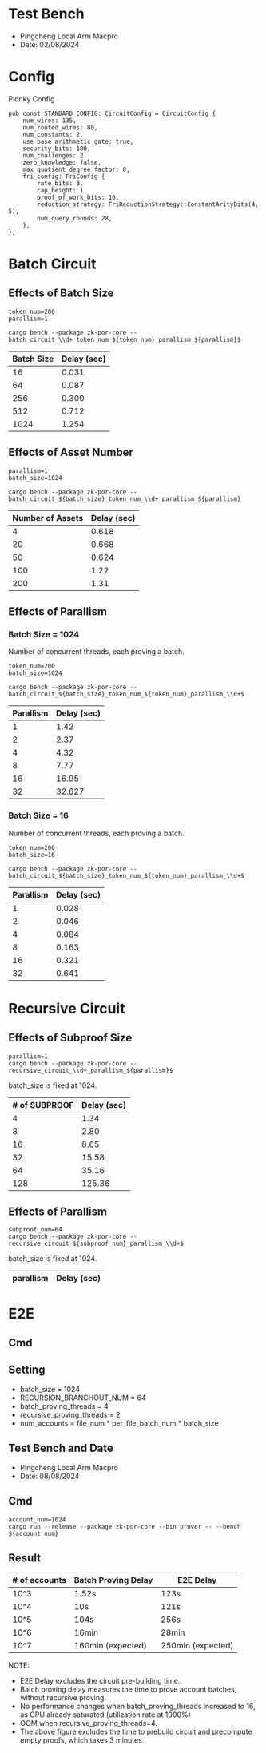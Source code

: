# Test Bench
* Pingcheng Local Arm Macpro
* Date: 02/08/2024

# Config 
Plonky Config
```
pub const STANDARD_CONFIG: CircuitConfig = CircuitConfig {
    num_wires: 135,
    num_routed_wires: 80,
    num_constants: 2,
    use_base_arithmetic_gate: true,
    security_bits: 100,
    num_challenges: 2,
    zero_knowledge: false,
    max_quotient_degree_factor: 8,
    fri_config: FriConfig {
        rate_bits: 3,
        cap_height: 1,
        proof_of_work_bits: 16,
        reduction_strategy: FriReductionStrategy::ConstantArityBits(4, 5),
        num_query_rounds: 28,
    },
};
```

# Batch Circuit
## Effects of Batch Size
```
token_num=200
parallism=1

cargo bench --package zk-por-core -- batch_circuit_\\d+_token_num_${token_num}_parallism_${parallism}$
```
| Batch Size  | Delay (sec) |
|---|---|
| 16  | 0.031|
| 64 | 0.087|
| 256 |0.300|
| 512 |0.712|
| 1024 |1.254|

## Effects of Asset Number
```
parallism=1
batch_size=1024

cargo bench --package zk-por-core -- batch_circuit_${batch_size}_token_num_\\d+_parallism_${parallism}
```
| Number of Assets  | Delay (sec) |
|---|---|
| 4 | 0.618|
| 20 | 0.668 | 
| 50 | 0.624 |
| 100 | 1.22 | 
| 200 | 1.31 | 

## Effects of Parallism
### Batch Size = 1024
Number of concurrent threads, each proving a batch. 
```
token_num=200
batch_size=1024

cargo bench --package zk-por-core -- batch_circuit_${batch_size}_token_num_${token_num}_parallism_\\d+$
```

| Parallism  | Delay (sec) |
|---|---|
| 1 | 1.42|
| 2 | 2.37|
| 4 | 4.32|
| 8 | 7.77|
| 16 | 16.95|
| 32 | 32.627|

### Batch Size = 16
Number of concurrent threads, each proving a batch. 
```
token_num=200
batch_size=16

cargo bench --package zk-por-core -- batch_circuit_${batch_size}_token_num_${token_num}_parallism_\\d+$
```

| Parallism  | Delay (sec) |
|---|---|
| 1 | 0.028|
| 2 | 0.046|
| 4 | 0.084|
| 8 | 0.163|
| 16 | 0.321|
| 32 | 0.641|

# Recursive Circuit
## Effects of Subproof Size
```
parallism=1
cargo bench --package zk-por-core -- recursive_circuit_\\d+_parallism_${parallism}$
```
batch_size is fixed at 1024. 

| # of SUBPROOF  | Delay (sec) |
|---|---|
| 4  | 1.34  |
| 8  | 2.80  |
| 16 | 8.65  |
| 32 | 15.58 |
| 64 | 35.16 |
| 128 | 125.36 |

## Effects of Parallism
```
subproof_num=64
cargo bench --package zk-por-core -- recursive_circuit_${subproof_num}_parallism_\\d+$

```
batch_size is fixed at 1024. 

| parallism   | Delay (sec) |
|---|---|


# E2E
## Cmd
## Setting
* batch_size = 1024
* RECURSION_BRANCHOUT_NUM = 64
* batch_proving_threads = 4
* recursive_proving_threads = 2
* num_accounts = file_num * per_file_batch_num * batch_size

## Test Bench and Date
* Pingcheng Local Arm Macpro
* Date: 08/08/2024

## Cmd
```
account_num=1024
cargo run --release --package zk-por-core --bin prover -- --bench ${account_num}
```

## Result
| # of accounts  | Batch Proving Delay | E2E Delay |
|---|---|---|
| 10^3 | 1.52s  | 123s|
| 10^4 | 10s | 121s |
| 10^5 |104s| 256s| 
| 10^6 |16min |28min|
| 10^7 | 160min (expected) | 250min (expected) | 

NOTE:
* E2E Delay excludes the circuit pre-building time. 
* Batch proving delay measures the time to prove account batches, without recursive proving. 
* No performance changes when batch_proving_threads increased to 16, as CPU already saturated (utilization rate at 1000%)
* OOM when recursive_proving_threads=4. 
* The above figure excludes the time to prebuild circuit and precompute empty proofs, which takes 3 minutes. 

